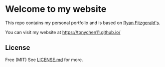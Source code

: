 # Welcome to my website

This repo contains my personal portfolio and is based on [Ryan Fitzgerald's](https://github.com/RyanFitzgerald/devportfolio).

You can visit my website at https://tonychen11.github.io/

## License

Free (MIT) See [LICENSE.md](LICENSE.md) for more.

